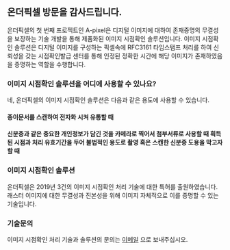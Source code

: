 ## 온더픽셀 방문을 감사드립니다.

온더픽셀의 첫 번째 프로젝트인 A-pixel은 디지털 이미지에 대하여 존재증명의 무결성을 보장하는 기술 개발을 통해 제품화된 이미지 시점확인 솔루션입니다. 
이미지 시점확인 솔루션은 디지털 이미지를 구성하는 픽셀속에 RFC3161 타임스탬프 처리를 하여 신뢰성을 갖는 시점확인발급 센터를 통해 인정된 정확한 시간에 해당 이미지가 존재하였음을 증명하는 역할을 수행합니다. 

### 이미지 시점확인 솔루션을 어디에 사용할 수 있나요?

네, 온더픽셀의 이미지 시점확인 솔루션은 다음과 같은 용도에 사용할 수 있습니다.

#### 종이문서를 스캔하여 전자화 시켜 유통할 때
#### 신분증과 같은 중요한 개인정보가 담긴 것을 카메라로 찍어서 첨부서류로 사용할 때 획득된 시점과 처리 유효기간을 두어 불법적인 용도로 촬영 혹은 스캔한 신분증 도용을 막고자 할 때



### 이미지 시점확인 솔루션

온더픽셀은 2019년 3건의 이미지 시점확인 처리 기술에 대한 특허를 출원하였습니다. 래스터 이미지에 대한 무결성과 진본성을 위해 이미지 자체적으로 이를 증명할 수 있는 기술입니다.

### 기술문의

이미지 시점확인 처리 기술과 솔루션의 문의는 [이메일](mailto://tangokorea@gmail.com) 으로 보내주십시오.
